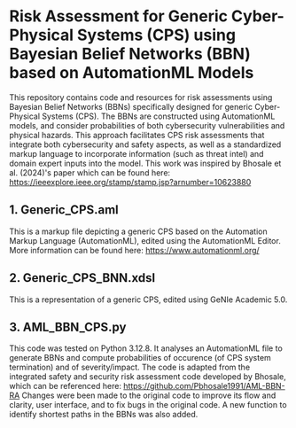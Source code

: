 # Risk Assessment for Generic Cyber-Physical Systems (CPS) using Bayesian Belief Networks (BBN) based on AutomationML Models

This repository contains code and resources for risk assessments using Bayesian Belief Networks (BBNs) specifically designed for generic Cyber-Physical Systems (CPS). The BBNs are constructed using AutomationML models, and consider probabilities of both cybersecurity vulnerabilities and physical hazards. This approach facilitates CPS risk assessments that integrate both cybersecurity and safety aspects, as well as a standardized markup language to incorporate information (such as threat intel) and domain expert inputs into the model. This work was inspired by Bhosale et al. (2024)'s paper which can be found here: https://ieeexplore.ieee.org/stamp/stamp.jsp?arnumber=10623880

## 1. Generic_CPS.aml
This is a markup file depicting a generic CPS based on the Automation Markup Language (AutomationML), edited using the AutomationML Editor. More information can be found here: https://www.automationml.org/

## 2. Generic_CPS_BNN.xdsl
This is a representation of a generic CPS, edited using GeNIe Academic 5.0.

## 3. AML_BBN_CPS.py
This code was tested on Python 3.12.8. It analyses an AutomationML file to generate BBNs and compute probabilities of occurence (of CPS system termination) and of severity/impact. The code is adapted from the integrated safety and security risk assessment code developed by Bhosale, which can be referenced here: https://github.com/Pbhosale1991/AML-BBN-RA Changes were been made to the original code to improve its flow and clarity, user interface, and to fix bugs in the original code. A new function to identify shortest paths in the BBNs was also added.
